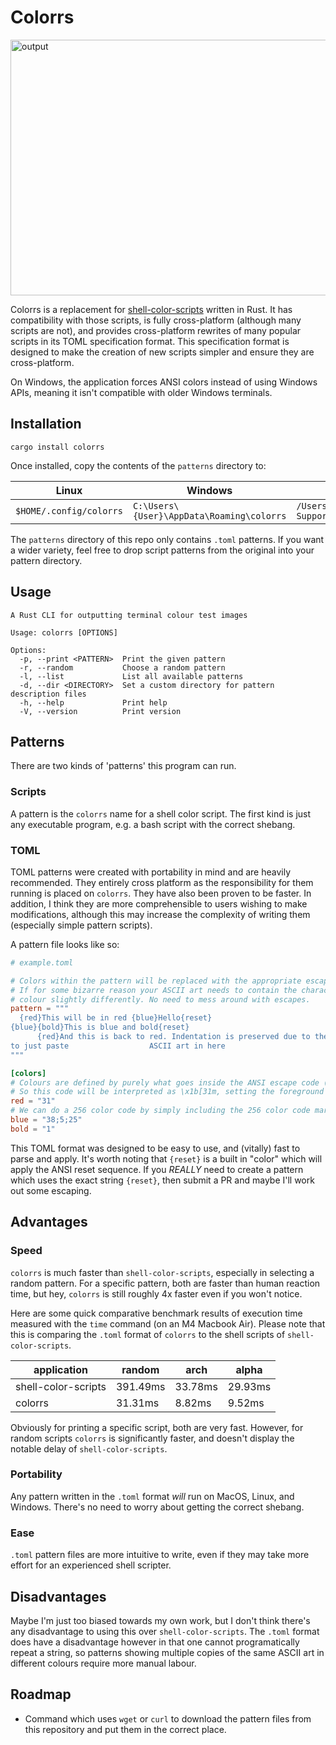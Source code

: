 # Colorrs

<img width="1392" height="409" alt="output" src="https://github.com/user-attachments/assets/e815ee96-613e-4c9f-9f43-4c8623bee448" />

Colorrs is a replacement for [shell-color-scripts](https://gitlab.com/dwt1/shell-color-scripts) written in Rust. It has compatibility with those scripts, is fully cross-platform
(although many scripts are not), and provides cross-platform rewrites of many popular scripts in its TOML specification format. This specification
format is designed to make the creation of new scripts simpler and ensure they are cross-platform.

On Windows, the application forces ANSI colors instead of using Windows APIs, meaning it isn't compatible with older Windows terminals.

## Installation

`cargo install colorrs`

Once installed, copy the contents of the `patterns` directory to:

|Linux|Windows|MacOS|
------|-------|------
|`$HOME/.config/colorrs`| `C:\Users\{User}\AppData\Roaming\colorrs`| `/Users/{User}/Library/Application Support/colorrs` |

The `patterns` directory of this repo only contains `.toml` patterns. If you want a wider variety, feel free to drop script patterns from the original
into your pattern directory.

## Usage

```
A Rust CLI for outputting terminal colour test images

Usage: colorrs [OPTIONS]

Options:
  -p, --print <PATTERN>  Print the given pattern
  -r, --random           Choose a random pattern
  -l, --list             List all available patterns
  -d, --dir <DIRECTORY>  Set a custom directory for pattern description files
  -h, --help             Print help
  -V, --version          Print version
```

## Patterns

There are two kinds of 'patterns' this program can run.

### Scripts

A pattern is the `colorrs` name for a shell color script. The first kind is
just any executable program, e.g. a bash script with the correct shebang.

### TOML

TOML patterns were created with portability in mind and are heavily recommended. They entirely cross platform as the responsibility for them running is placed
on `colorrs`. They have also been proven to be faster. In addition, I think they are more comprehensible to users wishing to make modifications, although this may increase the complexity of writing them (especially simple pattern scripts).

A pattern file looks like so:

```toml
# example.toml

# Colors within the pattern will be replaced with the appropriate escape code based on exact string matches. 
# If for some bizarre reason your ASCII art needs to contain the characters '{red}', you can simply name your 
# colour slightly differently. No need to mess around with escapes.
pattern = """
  {red}This will be in red {blue}Hello{reset}
{blue}{bold}This is blue and bold{reset}
      {red}And this is back to red. Indentation is preserved due to the multiline string! Feel free 
to just paste                  ASCII art in here
"""

[colors]
# Colours are defined by purely what goes inside the ANSI escape code (\x1b[...m)
# So this code will be interpreted as \x1b[31m, setting the foreground to red
red = "31"
# We can do a 256 color code by simply including the 256 color code marker:
blue = "38;5;25"
bold = "1"
```

This TOML format was designed to be easy to use, and (vitally) fast to parse and apply. It's worth noting that `{reset}` is a built in "color" which
will apply the ANSI reset sequence. If you *REALLY* need to create a pattern which uses the exact string `{reset}`, then submit a PR and maybe
I'll work out some escaping.

## Advantages

### Speed

`colorrs` is much faster than `shell-color-scripts`, especially in selecting a random pattern. For a specific pattern, both are
faster than human reaction time, but hey, `colorrs` is still roughly 4x faster even if you won't notice.

Here are some quick comparative benchmark results of execution time measured with the `time` command (on an M4 Macbook Air). Please note
that this is comparing the `.toml` format of `colorrs` to the shell scripts of `shell-color-scripts`.

|application|random|arch|alpha|
|--------------|------|----|-------|
|shell-color-scripts|391.49ms|33.78ms|29.93ms|
|colorrs|31.31ms|8.82ms|9.52ms|

Obviously for printing a specific script, both are very fast. However, for random scripts `colorrs` is significantly faster, and doesn't
display the notable delay of `shell-color-scripts`.

### Portability

Any pattern written in the `.toml` format *will* run on MacOS, Linux, and Windows. There's no need to worry about getting the correct shebang.

### Ease

`.toml` pattern files are more intuitive to write, even if they may take more effort for an experienced shell scripter.

## Disadvantages

Maybe I'm just too biased towards my own work, but I don't think there's any disadvantage to using this over `shell-color-scripts`. The `.toml`
format does have a disadvantage however in that one cannot programatically repeat a string, so patterns showing multiple copies of the same
ASCII art in different colours require more manual labour.

## Roadmap

- Command which uses `wget` or `curl` to download the pattern files from this repository and put them in the correct place.
